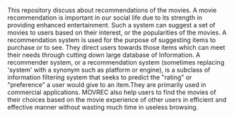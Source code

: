 This repository discuss about recommendations of the movies. A movie recommendation is important in our social life due to its strength in providing enhanced entertainment. Such a system can suggest a set of movies to users based on their interest, or the popularities of the movies. A recommendation system is used for the purpose of suggesting items to purchase or to see. They direct users towards those items which can meet their needs through cutting down large database of Information. A recommender system, or a recommendation system (sometimes replacing 'system' with a synonym such as platform or engine), is a subclass of information filtering system that seeks to predict the "rating" or "preference" a user would give to an item.They are primarily used in commercial applications. MOVREC also help users to find the movies of their choices based on the movie experience of other users in efficient and effective manner without wasting much time in useless browsing.
